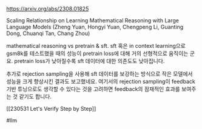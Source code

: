 https://arxiv.org/abs/2308.01825

Scaling Relationship on Learning Mathematical Reasoning with Large Language Models (Zheng Yuan, Hongyi Yuan, Chengpeng Li, Guanting Dong, Chuanqi Tan, Chang Zhou)

mathematical reasoning vs pretrain & sft. sft 혹은 in context learning으로 gsm8k를 테스트했을 때의 성능이 pretrain loss에 대해 거의 선형적으로 움직이는 군요. pretrain loss가 낮아질수록 sft 데이터에 대한 의존도도 낮아집니다.

추가로 rejection sampling을 사용해 sft 데이터를 보강하는 방식으로 작은 모델에서 성능을 크게 향상시킨 결과도 보고했네요. 여기서의 rejection sampling이 feedback 기반 튜닝으로도 생각할 수 있다는 것을 고려하면 feedback의 잠재적인 효과를 보여주는 것 같기도 합니다.

[[230531 Let's Verify Step by Step]]

#llm 
